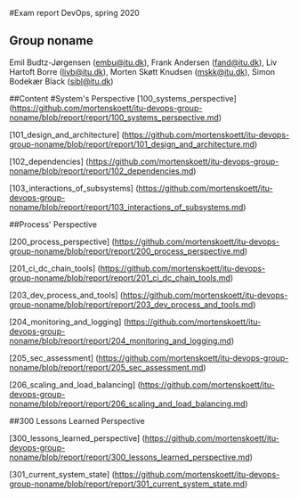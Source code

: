 #Exam report DevOps, spring 2020
## Group noname

Emil Budtz-Jørgensen (embu@itu.dk), 
Frank Andersen (fand@itu.dk), 
Liv Hartoft Borre (livb@itu.dk), 
Morten Skøtt Knudsen (mskk@itu.dk), 
Simon Bodekær Black (sibl@itu.dk) 

##Content
#System's Perspective
[100_systems_perspective]
(https://github.com/mortenskoett/itu-devops-group-noname/blob/report/report/100_systems_perspective.md)

[101_design_and_architecture]
(https://github.com/mortenskoett/itu-devops-group-noname/blob/report/report/101_design_and_architecture.md)

[102_dependencies]
(https://github.com/mortenskoett/itu-devops-group-noname/blob/report/report/102_dependencies.md)

[103_interactions_of_subsystems]
(https://github.com/mortenskoett/itu-devops-group-noname/blob/report/report/103_interactions_of_subsystems.md)

##Process' Perspective

[200_process_perspective]
(https://github.com/mortenskoett/itu-devops-group-noname/blob/report/report/200_process_perspective.md)

[201_ci_dc_chain_tools]
(https://github.com/mortenskoett/itu-devops-group-noname/blob/report/report/201_ci_dc_chain_tools.md)

[203_dev_process_and_tools]
(https://github.com/mortenskoett/itu-devops-group-noname/blob/report/report/203_dev_process_and_tools.md)

[204_monitoring_and_logging]
(https://github.com/mortenskoett/itu-devops-group-noname/blob/report/report/204_monitoring_and_logging.md)

[205_sec_assessment]
(https://github.com/mortenskoett/itu-devops-group-noname/blob/report/report/205_sec_assessment.md)

[206_scaling_and_load_balancing]
(https://github.com/mortenskoett/itu-devops-group-noname/blob/report/report/206_scaling_and_load_balancing.md)

##300 Lessons Learned Perspective

[300_lessons_learned_perspective]
(https://github.com/mortenskoett/itu-devops-group-noname/blob/report/report/300_lessons_learned_perspective.md)

[301_current_system_state]
(https://github.com/mortenskoett/itu-devops-group-noname/blob/report/report/301_current_system_state.md)
